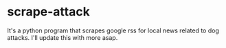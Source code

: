 # scrape-attack

It's a python program that scrapes google rss for local news related to dog attacks. I'll update this with more asap.
